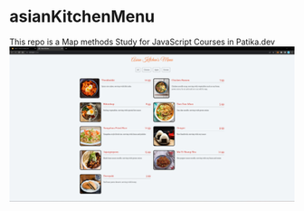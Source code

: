 # asianKitchenMenu
This repo is a Map methods Study for JavaScript Courses in Patika.dev
![](/img/001.jpg)
